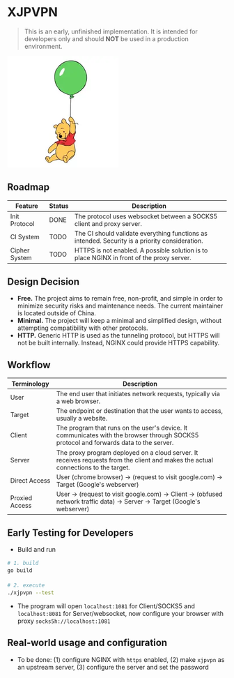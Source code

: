 # XJPVPN
> This is an early, unfinished implementation. It is intended for developers only and should **NOT** be used in a production environment.

![](static/logo.webp)


## Roadmap
| Feature       | Status | Description                                                                                    |
| ------------- | ------ | ---------------------------------------------------------------------------------------------- |
| Init Protocol | DONE   | The protocol uses websocket between a SOCKS5 client and proxy server.                          |
| CI System     | TODO   | The CI should validate everything functions as intended. Security is a priority consideration. |
| Cipher System | TODO   | HTTPS is not enabled. A possible solution is to place NGINX in front of the proxy server.      |


## Design Decision
+ **Free.** The project aims to remain free, non-profit, and simple in order to minimize security risks and maintenance needs. The current maintainer is located outside of China.
+ **Minimal.** The project will keep a minimal and simplified design, without attempting compatibility with other protocols.
+ **HTTP.** Generic HTTP is used as the tunneling protocol, but HTTPS will not be built internally. Instead, NGINX could provide HTTPS capability.


## Workflow
| Terminology    | Description                                                                                                                           |
| -------------- | ------------------------------------------------------------------------------------------------------------------------------------- |
| User           | The end user that initiates network requests, typically via a web browser.                                                            |
| Target         | The endpoint or destination that the user wants to access, usually a website.                                                         |
| Client         | The program that runs on the user's device. It communicates with the browser through SOCKS5 protocol and forwards data to the server. |
| Server         | The proxy program deployed on a cloud server. It receives requests from the client and makes the actual connections to the target.    |
| Direct Access  | User (chrome browser) -> (request to visit google.com) -> Target (Google's webserver)                                                 |
| Proxied Access | User -> (request to visit google.com) -> Client -> (obfused network traffic data) -> Server -> Target (Google's webserver)            |


## Early Testing for Developers
+ Build and run
``` bash
# 1. build
go build

# 2. execute
./xjpvpn --test
```

+ The program will open `localhost:1081` for Client/SOCKS5 and `localhost:8081` for Server/websocket, now configure your browser with proxy `socks5h://localhost:1081`


## Real-world usage and configuration
+ To be done: (1) configure NGINX with `https` enabled, (2) make `xjpvpn` as an upstream server, (3) configure the server and set the password
